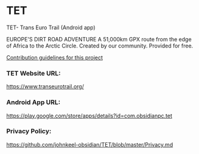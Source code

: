 # TET
TET- Trans Euro Trail (Android app)

EUROPE'S DIRT ROAD ADVENTURE
A 51,000km GPX route from the edge of Africa to the Arctic Circle.
Created by our community.
Provided for free.


[Contribution guidelines for this project](docs/CONTRIBUTING.md)


### TET Website URL:
https://www.transeurotrail.org/


### Android App URL:
https://play.google.com/store/apps/details?id=com.obsidianpc.tet

    
### Privacy Policy:
https://github.com/johnkeel-obsidian/TET/blob/master/Privacy.md
